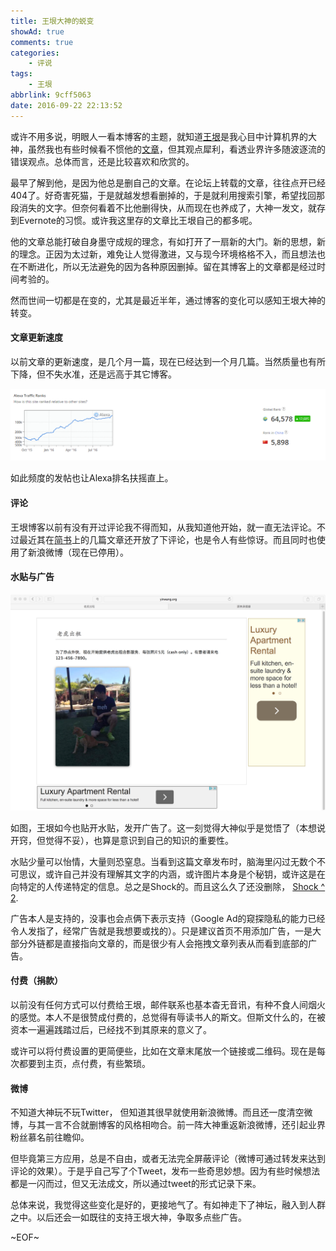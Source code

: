 ```yaml
---
title: 王垠大神的蜕变
showAd: true
comments: true
categories:
	- 评说
tags:
	- 王垠
abbrlink: 9cff5063
date: 2016-09-22 22:13:52
---
```


或许不用多说，明眼人一看本博客的主题，就知道[王垠](http://www.yinwang.org/)是我心目中计算机界的大神，虽然我也有些时候看不惯他的[文章](/blog/9b288bea/)，但其观点犀利，看透业界许多随波逐流的错误观点。总体而言，还是比较喜欢和欣赏的。

最早了解到他，是因为他总是删自己的文章。在论坛上转载的文章，往往点开已经404了。好奇害死猫，于是就越发想看删掉的，于是就利用搜索引擎，希望找回那段消失的文字。但奈何看着不比他删得快，从而现在也养成了，大神一发文，就存到Evernote的习惯。或许我这里存的文章比王垠自己的都多呢。

他的文章总能打破自身墨守成规的理念，有如打开了一扇新的大门。新的思想，新的理念。正因为太过新，难免让人觉得激进，又与现今环境格格不入，而且想法也在不断进化，所以无法避免的因为各种原因删掉。留在其博客上的文章都是经过时间考验的。

然而世间一切都是在变的，尤其是最近半年，通过博客的变化可以感知王垠大神的转变。

#### 文章更新速度

以前文章的更新速度，是几个月一篇，现在已经达到一个月几篇。当然质量也有所下降，但不失水准，还是远高于其它博客。

![](/img/dashen_1.png)

如此频度的发帖也让Alexa排名扶摇直上。

#### 评论

王垠博客以前有没有开过评论我不得而知，从我知道他开始，就一直无法评论。不过最近其在[简书](http://www.jianshu.com/users/b1dd2b2c87a8/latest_articles)上的几篇文章还开放了下评论，也是令人有些惊讶。而且同时也使用了新浪微博（现在已停用）。

#### 水贴与广告

![](/img/dashen_2.png)

如图，王垠如今也贴开水贴，发开广告了。这一刻觉得大神似乎是觉悟了（本想说开窍，但觉得不妥），也算是意识到自己的知识的重要性。

水贴少量可以怡情，大量则恐窒息。当看到这篇文章发布时，脑海里闪过无数个不可思议，或许自己并没有理解其文字的内涵，或许图片本身是个秘钥，或许这是在向特定的人传递特定的信息。总之是Shock的。而且这么久了还没删除， [Shock ^ 2](http://www.yinwang.org/blog-cn/2016/06/27/tiger-for-rent).

广告本人是支持的，没事也会点俩下表示支持（Google Ad的窥探隐私的能力已经令人发指了，经常广告就是我想要或找的）。只是建议首页不用添加广告，一是大部分外链都是直接指向文章的，而是很少有人会拖拽文章列表从而看到底部的广告。

#### 付费（捐款）

以前没有任何方式可以付费给王垠，邮件联系也基本杳无音讯，有种不食人间烟火的感觉。本人不是很赞成付费的，总觉得有辱读书人的斯文。但斯文什么的，在被资本一遍遍践踏过后，已经找不到其原来的意义了。

或许可以将付费设置的更简便些，比如在文章末尾放一个链接或二维码。现在是每次都要到主页，点付费，有些繁琐。

#### 微博

不知道大神玩不玩Twitter， 但知道其很早就使用新浪微博。而且还一度清空微博，与其一言不合就删博客的风格相吻合。前一阵大神重返新浪微博，还引起业界粉丝慕名前往瞻仰。

但毕竟第三方应用，总是不自由，或者无法完全屏蔽评论（微博可通过转发来达到评论的效果）。于是乎自己写了个Tweet，发布一些奇思妙想。因为有些时候想法都是一闪而过，但又无法成文，所以通过tweet的形式记录下来。

总体来说，我觉得这些变化是好的，更接地气了。有如神走下了神坛，融入到人群之中。以后还会一如既往的支持王垠大神，争取多点些广告。

~EOF~
